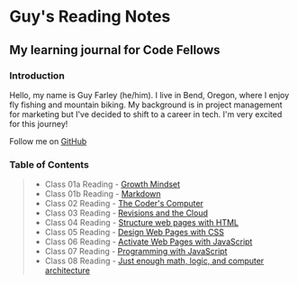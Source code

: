 # Guy's Reading Notes

## My learning journal for Code Fellows

### Introduction
Hello, my name is Guy Farley (he/him). I live in Bend, Oregon, where I enjoy fly fishing and mountain biking. My background is in project management for marketing but I've decided to shift to a career in tech. I'm very excited for this journey!

Follow me on [GitHub](https://github.com/GuyFarley)

### Table of Contents

> * Class 01a Reading - [Growth Mindset](class01a.md)
> * Class 01b Reading - [Markdown](class01b.md)
> * Class 02 Reading - [The Coder's Computer](class02.md)
> * Class 03 Reading - [Revisions and the Cloud](class03.md)
> * Class 04 Reading - [Structure web pages with HTML](class04.md)
> * Class 05 Reading - [Design Web Pages with CSS](class05.md)
> * Class 06 Reading - [Activate Web Pages with JavaScript](class06.md)
> * Class 07 Reading - [Programming with JavaScript](class07.md)
> * Class 08 Reading - [Just enough math, logic, and computer architecture](class08.md)
